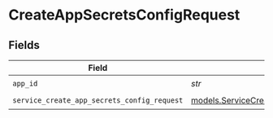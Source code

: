 # CreateAppSecretsConfigRequest


## Fields

| Field                                                                                            | Type                                                                                             | Required                                                                                         | Description                                                                                      |
| ------------------------------------------------------------------------------------------------ | ------------------------------------------------------------------------------------------------ | ------------------------------------------------------------------------------------------------ | ------------------------------------------------------------------------------------------------ |
| `app_id`                                                                                         | *str*                                                                                            | :heavy_check_mark:                                                                               | app ID                                                                                           |
| `service_create_app_secrets_config_request`                                                      | [models.ServiceCreateAppSecretsConfigRequest](../models/servicecreateappsecretsconfigrequest.md) | :heavy_check_mark:                                                                               | Input                                                                                            |